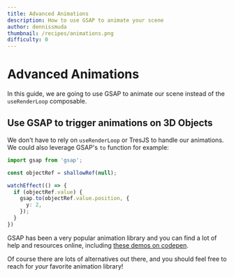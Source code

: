 ```yaml
---
title: Advanced Animations
description: How to use GSAP to animate your scene
author: dennissmuda
thumbnail: /recipes/animations.png
difficulty: 0
---
```


# Advanced Animations

In this guide, we are going to use GSAP to animate our scene instead of the `useRenderLoop` composable.

<StackBlitzEmbed project-id="tresjs-advanced-animations" />

## Use GSAP to trigger animations on 3D Objects

We don't have to rely on `useRenderLoop` or TresJS to handle our animations. We could also leverage GSAP's `to` function for example:

```ts
import gsap from 'gsap';

const objectRef = shallowRef(null);

watchEffect(() => {
  if (objectRef.value) {
    gsap.to(objectRef.value.position, {
      y: 2,
    });
  }
})
```

GSAP has been a very popular animation library and you can find a lot of help and resources online, including [these demos on codepen](https://codepen.io/GreenSock).

Of course there are lots of alternatives out there, and you should feel free to reach for _your_ favorite animation library!
